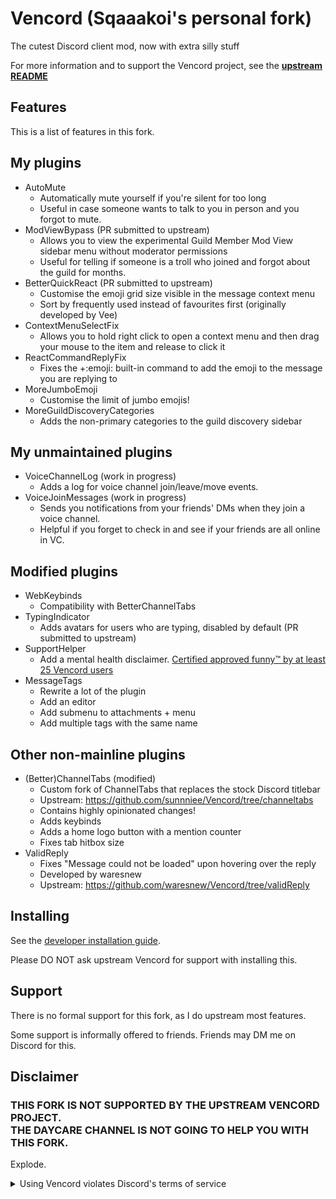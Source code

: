 # Vencord (Sqaaakoi's personal fork)

The cutest Discord client mod, now with extra silly stuff

For more information and to support the Vencord project, see the **[upstream README](https://github.com/Vendicated/Vencord/blob/main/README.md)**

## Features

This is a list of features in this fork.

## My plugins
-   AutoMute
    -   Automatically mute yourself if you're silent for too long
    -   Useful in case someone wants to talk to you in person and you forgot to mute.
-   ModViewBypass (PR submitted to upstream)
    -   Allows you to view the experimental Guild Member Mod View sidebar menu without moderator permissions
    -   Useful for telling if someone is a troll who joined and forgot about the guild for months.
-   BetterQuickReact (PR submitted to upstream)
    -   Customise the emoji grid size visible in the message context menu
    -   Sort by frequently used instead of favourites first (originally developed by Vee)
-   ContextMenuSelectFix
    -   Allows you to hold right click to open a context menu and then drag your mouse to the item and release to click it
-   ReactCommandReplyFix
    -   Fixes the +:emoji: built-in command to add the emoji to the message you are replying to
-   MoreJumboEmoji
    -   Customise the limit of jumbo emojis!
-   MoreGuildDiscoveryCategories
    -   Adds the non-primary categories to the guild discovery sidebar
## My unmaintained plugins
-   VoiceChannelLog (work in progress)
    -   Adds a log for voice channel join/leave/move events.
-   VoiceJoinMessages (work in progress)
    -   Sends you notifications from your friends' DMs when they join a voice channel.
    -   Helpful if you forget to check in and see if your friends are all online in VC.
## Modified plugins
-   WebKeybinds
    -   Compatibility with BetterChannelTabs
-   TypingIndicator
    -   Adds avatars for users who are typing, disabled by default (PR submitted to upstream)
-   SupportHelper
    -   Add a mental health disclaimer. [Certified approved funny™️ by at least 25 Vencord users](https://canary.discord.com/channels/1015060230222131221/1032200195582197831/1226274249472348212)
-   MessageTags
    -   Rewrite a lot of the plugin
    -   Add an editor
    -   Add submenu to attachments + menu
    -   Add multiple tags with the same name
## Other non-mainline plugins
-   (Better)ChannelTabs (modified)
    -   Custom fork of ChannelTabs that replaces the stock Discord titlebar
    -   Upstream: https://github.com/sunnniee/Vencord/tree/channeltabs
    -   Contains highly opinionated changes!
    -   Adds keybinds
    -   Adds a home logo button with a mention counter
    -   Fixes tab hitbox size
-   ValidReply
    -   Fixes "Message could not be loaded" upon hovering over the reply
    -   Developed by waresnew
    -   Upstream: https://github.com/waresnew/Vencord/tree/validReply


## Installing

See the [developer installation guide](./docs/1_INSTALLING.md).

Please DO NOT ask upstream Vencord for support with installing this.

## Support

There is no formal support for this fork, as I do upstream most features.

Some support is informally offered to friends. Friends may DM me on Discord for this.

## Disclaimer

### THIS FORK IS NOT SUPPORTED BY THE UPSTREAM VENCORD PROJECT.<br>THE DAYCARE CHANNEL IS NOT GOING TO HELP YOU WITH THIS FORK.

Explode.

<details>
<summary>Using Vencord violates Discord's terms of service</summary>

Client modifications are against Discord’s Terms of Service.

However, Discord is pretty indifferent about them and there are no known cases of users getting banned for using client mods! So you should generally be fine as long as you don’t use any plugins that implement abusive behaviour. But no worries, all inbuilt plugins are safe to use!

Regardless, if your account is very important to you and it getting disabled would be a disaster for you, you should probably not use any client mods (not exclusive to Vencord), just to be safe

Additionally, make sure not to post screenshots with Vencord in a server where you might get banned for it

</details>
